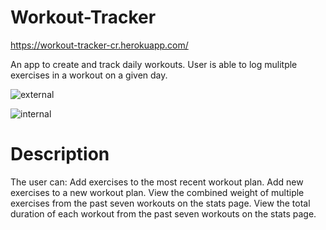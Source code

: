 # Workout-Tracker

https://workout-tracker-cr.herokuapp.com/

An app to create and track daily workouts. User is able to log mulitple exercises in a workout on a given day.

![external](https://user-images.githubusercontent.com/71401585/113930368-30e82500-97bf-11eb-9a80-dfd9d2881892.png)

![internal](https://user-images.githubusercontent.com/71401585/113929621-4741b100-97be-11eb-89bb-45a1aed29179.png)

# Description

The user can:
Add exercises to the most recent workout plan.
Add new exercises to a new workout plan.
View the combined weight of multiple exercises from the past seven workouts on the stats page.
View the total duration of each workout from the past seven workouts on the stats page.

